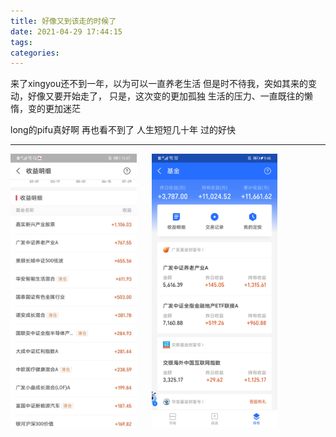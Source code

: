 ```yaml
---
title: 好像又到该走的时候了
date: 2021-04-29 17:44:15
tags:
categories:
---
```



来了xingyou还不到一年，以为可以一直养老生活
但是时不待我，突如其来的变动，好像又要开始走了，
只是，这次变的更加孤独
生活的压力、一直既往的懒惰，变的更加迷茫

long的pifu真好啊 再也看不到了
人生短短几十年  过的好快




<!-- more -->

------------------

<div>
    <img src="/images/jijin/weixin_20200729160228.jpg" width="40%" height="4%" style="display: inline">
    <img src="/images/jijin/weixin_20200707094559.jpg" width="40%" height="40%" style="display: inline;margin-left:20px;">
</div>




